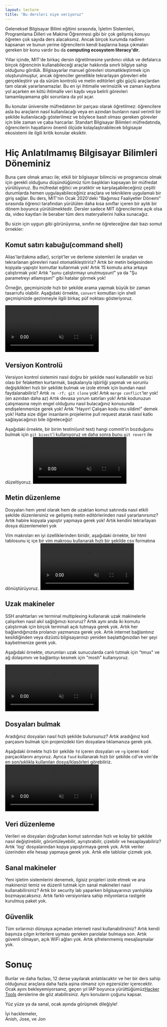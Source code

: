 ```yaml
---
layout: lecture
title: "Bu dersleri niye veriyoruz"
---
```


Geleneksel Bilgisayar Bilimi eğitimi sırasında, İşletim Sistemleri, Programlama Dilleri 
ve Makine Öğrenmesi gibi bir çok gelişmiş konuyu öğreten çok sayıda ders alacaksınız.
Ancak birçok kurumda nadiren kapsanan ve bunun yerine öğrencilerin kendi başlarına 
başa çıkmaları gereken bir konu vardır bu da **computing ecosystem literacy'dir.**

Yıllar içinde, MIT'de birkaç dersin öğretilmesine yardımcı olduk ve defalarca birçok öğrencinin kullanabileceği araçlar hakkında sınırlı bilgiye sahip olduğunu gördük. Bilgisayarlar manuel görevleri otomatikleştirmek için oluşturulmuştur, ancak öğrenciler genellikle tekrarlayan görevleri elle gerçekleştirir ya da sürüm kontrolü ve metin editörleri gibi güçlü araçlardan tam olarak yararlanamazlar. Bu en iyi ihtimalle verimsizlik ve zaman kaybına yol açarken en kötü ihtimalle veri kaybı veya belirli görevleri tamamlayamama gibi sorunlara da yol açar.

Bu konular üniversite müfredatının bir parçası olarak öğretilmez: öğrencilere asla bu araçların nasıl kullanılacağı veya en azından bunların nasıl verimli bir şekilde kullanılacağı gösterilmez ve böylece basit olması gereken görevler için bile zaman ve çaba harcarlar. Standart Bilgisayar Bilimleri müfredatında, öğrencilerin hayatlarını önemli ölçüde kolaylaştırabilecek bilgisayar ekosistemi ile ilgili kritik konular eksiktir.

# Hiç Anlatılmamış Bilgisayar Bilimleri Döneminiz

Buna çare olmak amacı ile; etkili bir bilgisayar bilimcisi ve programcısı olmak için gerekli olduğunu düşündüğümüz tüm başlıkları kapsayan bir müfredat yürütüyoruz. Bu müfredat eğitici ve pratiktir ve karşılaşabileceğiniz çeşitli durumlarda hemen uygulayabileceğiniz araçlara ve tekniklere uygulamalı bir giriş sağlar. Bu ders, MIT'nin Ocak 2020'deki "Bağımsız Faaliyetler Dönemi" sırasında  öğrenci tarafından yürütülen daha kısa sınıflar içeren bir aylık bir dönem boyunca yürütülmektedir. Dersler sadece MIT öğrencilerine açık olsa da, video kayıtları ile beraber tüm ders materyallerini halka sunacağız.

Bu sizin için uygun gibi görünüyorsa, sınıfın ne öğreteceğine dair bazı somut örnekler:

## Komut satırı kabuğu(command shell)

Alias'lar(takma adlar), script'ler ve derleme sistemleri ile sıradan ve tekrarlanan görevleri nasıl otomatikleştiririz?
Artık bir metin belgesinden kopyala-yapıştır komutlar kullanmak yok!
Artık 15 komutu arka arkaya çalıştırmak yok!
Artık "şunu çalıştırmayı unutmuşsun!" ya da "Şu parametreyi atlamışsın!" gibi hatalar görmek yok!

Örneğin, geçmişinizde hızlı bir şekilde arama yapmak büyük bir zaman tasarrufu olabilir. Aşağıdaki örnekte, `convert` komutları için shell geçmişinizde gezinmeyle ilgili birkaç püf noktası gösteriyoruz.

<video autoplay="autoplay" loop="loop" controls muted playsinline  oncontextmenu="return false;"  preload="auto"  class="demo">
  <source src="/static/media/demos/history.mp4" type="video/mp4">
</video>

## Versiyon Kontrolü

Versiyon kontrol sistemini nasıl doğru bir şekilde nasıl kullanabilir ve bizi olası bir felaketten kurtarmak, başkalarıyla işbirliği yapmak ve sorunlu değişiklikleri hızlı bir şekilde bulmak ve izole etmek için bundan nasıl faydalanabiliriz? 
Artık `rm -rf; git clone` yok! Artık `merge conflict`'ler yok!(en azından daha az) Artık devasa yorum satırları yok! 
Artık kodunuzun çalışmasına neyin engel olduğunu nasıl bulacağınız konusunda endişelenmenize gerek yok! 
Artık "Hayırr! Çalışan kodu mu sildim!" demek yok! 
Hatta size diğer insanların projelerine pull request atarak nasıl katkı sağlayacağınızı bile öğreteceğiz!

Aşağıdaki örnekte, bir birim testini(unit test) hangi commit'in bozduğunu bulmak için `git bisect`'i kullanıyoruz ve daha sonra bunu `git revert` ile düzeltiyoruz.
<video autoplay="autoplay" loop="loop" controls muted playsinline  oncontextmenu="return false;"  preload="auto"  class="demo">
  <source src="/static/media/demos/git.mp4" type="video/mp4">
</video>

## Metin düzenleme

Dosyaları hem yerel olarak hem de uzaktan komut satırında nasıl etkili şekilde düzenlersiniz ve gelişmiş metin editörlerinden nasıl yararlanırsınız? 
Artık habire kopyala yapıştır yapmaya gerek yok!
Artık kendini tekrarlayan dosya düzenlemeleri yok

Vim makroları en iyi özelliklerinden biridir, aşağıdaki örnekte, bir html tablosunu iç içe bir vim makrosu kullanarak hızlı bir şekilde csv formatına dönüştürüyoruz.
<video autoplay="autoplay" loop="loop" controls muted playsinline  oncontextmenu="return false;"  preload="auto"  class="demo">
  <source src="/static/media/demos/vim.mp4" type="video/mp4">
</video>

## Uzak makineler

SSH anahtarları ve terminal multiplexing kullanarak uzak makinelerle çalışırken nasıl akıl sağlığımızı koruruz?
Artık aynı anda iki komutu çalıştırmak için birçok terminali açık tutmaya gerek yok.
Artık her bağlandığınızda prolanızı yazmanıza gerek yok.
Artık internet bağlantınız kesildiğinden veya dizüstü bilgisayarınızı yeniden başlattığınızdan her şeyi kaybetmenize gerek yok.

Aşağıdaki örnekte, oturumları uzak sunucularda canlı tutmak için "tmux" ve ağ dolaşımını ve bağlantıyı kesmek için "mosh" kullanıyoruz.

<video autoplay="autoplay" loop="loop" controls muted playsinline  oncontextmenu="return false;"  preload="auto"  class="demo">
  <source src="/static/media/demos/ssh.mp4" type="video/mp4">
</video>

## Dosyaları bulmak

Aradığınız dosyaları nasıl hızlı şekilde bulursunuz?
Artık aradığınız kod parçasını bulmak için projenizdeki tüm dosyalara tıklamanıza gerek yok.

Aşağıdaki örnekte hızlı bir şekilde `fd` içeren dosyaları ve `rg` içeren kod parçacıklarını arıyoruz. Ayrıca `fasd` kullanarak hızlı bir şekilde  cd've vim'de en son/sıklıkla kullanılan dosya/klasörleri görebiliriz.
<video autoplay="autoplay" loop="loop" controls muted playsinline  oncontextmenu="return false;"  preload="auto"  class="demo">
  <source src="/static/media/demos/find.mp4" type="video/mp4">
</video>

## Veri düzenleme

Verileri ve dosyaları doğrudan komut satırından hızlı ve kolay bir şekilde nasıl değiştirebilir, görüntüleyebilir, ayrıştırabilir, çizebilir ve hesaplayabiliriz?
Artık 'log' dosyalarından kopya yapıştırmaya gerek yok.
Artık veriler üzerinden elle hesap yapmaya gerek yok.
Artık elle tablolar çizmek yok.

## Sanal makineler

Yeni işletim sistemlerini denemek, ilgisiz projeleri izole etmek ve ana makinenizi temiz ve düzenli tutmak için sanal makineleri nasıl kullanabilirsiniz?
Artık bir security lab yaparken bilgisayarınızı yanlışlıkla bozmayacaksınız.
Artık farklı versiyonlara sahip milyonlarca rastgele kurulmuş paket yok.

## Güvenlik

Tüm sırlarınızı dünyaya açmadan interneti nasıl kullanabilirsiniz?
Artık kendi başınıza çılgın kriterlere uyması gereken parolalar bulmaya son.
Artık güvenli olmayan, açık WiFi ağları yok.
Artık şifrelenmemiş mesajlaşmalar yok.

# Sonuç

Bunlar ve daha fazlası, 12 derse yayılarak anlatılacaktır ve her bir ders sahip olduğunuz araçlara daha fazla aşina olmanız için egzersizler içerecektir.
Ocak ayını bekleyemiyorsanız, geçen yıl IAP boyunca yürüttüğümüz[Hacker Tools](https://hacker-tools.github.io/lectures) derslerine de göz atabilirsiniz. Aynı konuların çoğunu kapsar.

Yüz yüze ya da sanal, ocak ayında görüşmek dileğiyle!

İyi hacklemeler,<br>
Anish, Jose, ve Jon